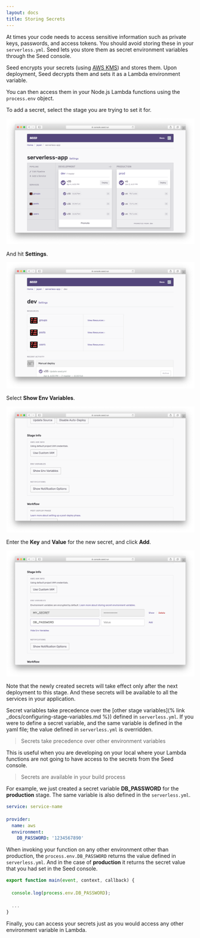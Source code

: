 ```yaml
---
layout: docs
title: Storing Secrets
---
```


At times your code needs to access sensitive information such as private keys, passwords, and access tokens. You should avoid storing these in your `serverless.yml`. Seed lets you store them as secret environment variables through the Seed console.

Seed encrypts your secrets (using [AWS KMS](https://aws.amazon.com/kms/)) and stores them. Upon deployment, Seed decrypts them and sets it as a Lambda environment variable.

You can then access them in your Node.js Lambda functions using the `process.env` object.

To add a secret, select the stage you are trying to set it for.

![Select stage](/assets/docs/storing-secrets/select-stage.png)

And hit **Settings**.

![Stage Settings](/assets/docs/storing-secrets/stage-settings.png)

Select **Show Env Variables**.

![Show Env Variables](/assets/docs/storing-secrets/show-env-variables.png)

Enter the **Key** and **Value** for the new secret, and click **Add**.

![Create Secret Variable](/assets/docs/storing-secrets/create-secret-variable.png)

Note that the newly created secrets will take effect only after the next deployment to this stage. And these secrets will be available to all the services in your application.

Secret variables take precedence over the [other stage variables](% link _docs/configuring-stage-variables.md %}) defined in `serverless.yml`. If you were to define a secret variable, and the same variable is defined in the yaml file; the value defined in `serverless.yml` is overridden.

> Secrets take precedence over other environment variables

This is useful when you are developing on your local where your Lambda functions are not going to have access to the secrets from the Seed console.

> Secrets are available in your build process

For example, we just created a secret variable **DB_PASSWORD** for the **production** stage. The same variable is also defined in the `serverless.yml`.

``` yaml
service: service-name

provider:
  name: aws
  environment:
    DB_PASSWORD: '1234567890'
```

When invoking your function on any other environment other than production, the `process.env.DB_PASSWORD` returns the value defined in `serverless.yml`. And in the case of **production** it returns the secret value that you had set in the Seed console.

``` javascript
export function main(event, context, callback) {

  console.log(process.env.DB_PASSWORD);

  ...
}
```

Finally, you can access your secrets just as you would access any other environment variable in Lambda.
